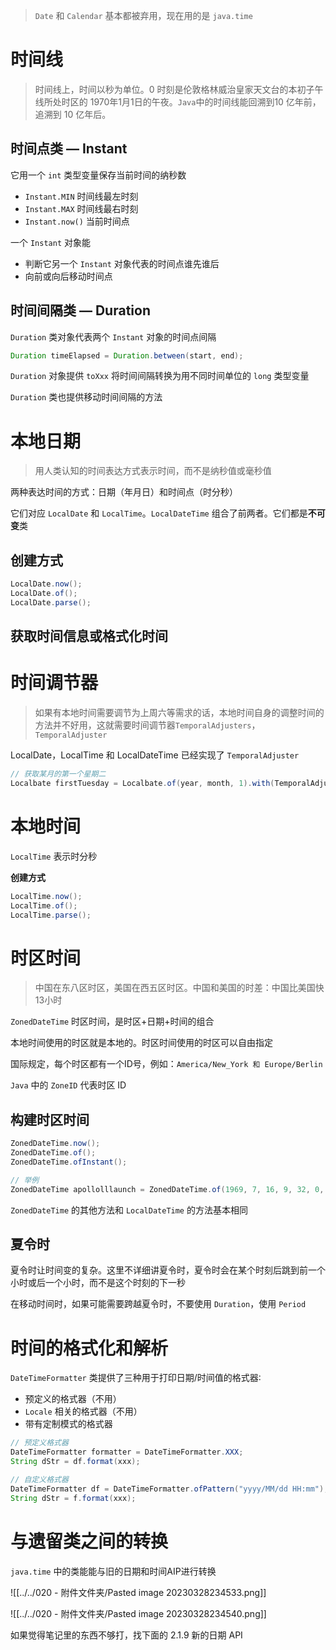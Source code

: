 
> `Date` 和 `Calendar` 基本都被弃用，现在用的是 `java.time`


# 时间线

> 时间线上，时间以秒为单位。0 时刻是伦敦格林威治皇家天文台的本初子午线所处时区的 1970年1月1日的午夜。`Java`中的时间线能回溯到10 亿年前，追溯到 10 亿年后。


## 时间点类 — Instant

它用一个 `int` 类型变量保存当前时间的纳秒数

- `Instant.MIN` 时间线最左时刻
- `Instant.MAX` 时间线最右时刻
- `Instant.now()` 当前时间点

一个 `Instant` 对象能

- 判断它另一个 `Instant` 对象代表的时间点谁先谁后
- 向前或向后移动时间点


## 时间间隔类 — Duration

`Duration` 类对象代表两个 `Instant` 对象的时间点间隔

```java
Duration timeElapsed = Duration.between(start, end);
```


`Duration` 对象提供 `toXxx` 将时间间隔转换为用不同时间单位的 `long` 类型变量

`Duration` 类也提供移动时间间隔的方法


# 本地日期

> 用人类认知的时间表达方式表示时间，而不是纳秒值或毫秒值

两种表达时间的方式：日期（年月日）和时间点（时分秒）

它们对应 `LocalDate` 和 `LocalTime`。`LocalDateTime` 组合了前两者。它们都是**不可变**类

## 创建方式

```java
LocalDate.now();
LocalDate.of();
LocalDate.parse();
```


## 获取时间信息或格式化时间


# 时间调节器

> 如果有本地时间需要调节为上周六等需求的话，本地时间自身的调整时间的方法并不好用，这就需要时间调节器`TemporalAdjusters`，`TemporalAdjuster`

LocalDate，LocalTime 和 LocalDateTime 已经实现了 `TemporalAdjuster`

```java
// 获取某月的第一个星期二
Localbate firstTuesday = Localbate.of(year, month, 1).with(TemporalAdjusters.next0rSame(Day0fweek.TUESDAY)));
```


# 本地时间

`LocalTime` 表示时分秒

**创建方式**

```java
LocalTime.now();
LocalTime.of();
LocalTime.parse();
```

# 时区时间

> 中国在东八区时区，美国在西五区时区。中国和美国的时差：中国比美国快13小时

`ZonedDateTime` 时区时间，是时区+日期+时间的组合

本地时间使用的时区就是本地的。时区时间使用的时区可以自由指定

国际规定，每个时区都有一个ID号，例如：`America/New_York 和 Europe/Berlin` 

`Java` 中的 `ZoneID` 代表时区 ID


## 构建时区时间

```java
ZonedDateTime.now();
ZonedDateTime.of();
ZonedDateTime.ofInstant();
```

```java
// 举例
ZonedDateTime apollolllaunch = ZonedDateTime.of(1969, 7, 16, 9, 32, 0, 0, ZoneId.of("America/New_York"));
```

`ZonedDateTime` 的其他方法和 `LocalDateTime` 的方法基本相同


## 夏令时

夏令时让时间变的复杂。这里不详细讲夏令时，夏令时会在某个时刻后跳到前一个小时或后一个小时，而不是这个时刻的下一秒

在移动时间时，如果可能需要跨越夏令时，不要使用 `Duration`，使用 `Period`


# 时间的格式化和解析

`DateTimeFormatter` 类提供了三种用于打印日期/时间值的格式器∶

- 预定义的格式器（不用）
- `Locale` 相关的格式器（不用）
- 带有定制模式的格式器


```java
// 预定义格式器
DateTimeFormatter formatter = DateTimeFormatter.XXX;
String dStr = df.format(xxx);

// 自定义格式器
DateTimeFormatter df = DateTimeFormatter.ofPattern("yyyy/MM/dd HH:mm");
String dStr = f.format(xxx);
```


# 与遗留类之间的转换

`java.time` 中的类能能与旧的日期和时间AIP进行转换

![[../../020 - 附件文件夹/Pasted image 20230328234533.png]]

![[../../020 - 附件文件夹/Pasted image 20230328234540.png]]


如果觉得笔记里的东西不够打，找下面的 2.1.9 新的日期 API
